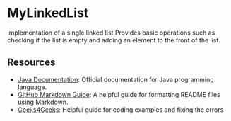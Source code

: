 # MyLinkedList

implementation of a single linked list.Provides basic operations such as checking if the list is empty and adding an element to the front of the list.

## Resources 
- [Java Documentation](https://docs.oracle.com/javase/8/docs/api/): Official documentation for Java programming language.
- [GitHub Markdown Guide](https://guides.github.com/features/mastering-markdown/): A helpful guide for formatting README files using Markdown.
- [Geeks4Geeks](https://www.geeksforgeeks.org): Helpful guide for coding examples and fixing the errors